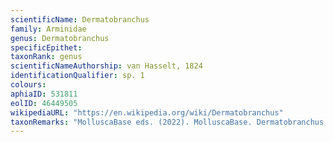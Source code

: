 ```yaml
---
scientificName: Dermatobranchus
family: Arminidae
genus: Dermatobranchus
specificEpithet: 
taxonRank: genus
scientificNameAuthorship: van Hasselt, 1824
identificationQualifier: sp. 1
colours:
aphiaID: 531811
eolID: 46449505
wikipediaURL: "https://en.wikipedia.org/wiki/Dermatobranchus"
taxonRemarks: "MolluscaBase eds. (2022). MolluscaBase. Dermatobranchus van Hasselt, 1824. Accessed through: World Register of Marine Species at: https://www.marinespecies.org/aphia.php?p=taxdetails&id=531811 on 2022-02-24"
---
```

